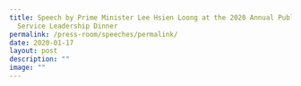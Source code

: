 ```yaml
---
title: Speech by Prime Minister Lee Hsien Loong at the 2020 Annual Public
  Service Leadership Dinner
permalink: /press-room/speeches/permalink/
date: 2020-01-17
layout: post
description: ""
image: ""
---
```

